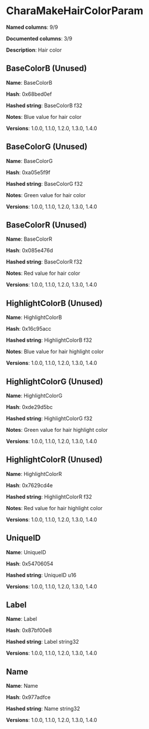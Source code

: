 # CharaMakeHairColorParam
**Named columns**: 9/9

**Documented columns**: 3/9

**Description**: Hair color
## BaseColorB (Unused)

**Name**: BaseColorB

**Hash**: 0x68bed0ef

**Hashed string**: BaseColorB f32

**Notes**: Blue value for hair color

**Versions**: 1.0.0, 1.1.0, 1.2.0, 1.3.0, 1.4.0

## BaseColorG (Unused)

**Name**: BaseColorG

**Hash**: 0xa05e5f9f

**Hashed string**: BaseColorG f32

**Notes**: Green value for hair color

**Versions**: 1.0.0, 1.1.0, 1.2.0, 1.3.0, 1.4.0

## BaseColorR (Unused)

**Name**: BaseColorR

**Hash**: 0x085e476d

**Hashed string**: BaseColorR f32

**Notes**: Red value for hair color

**Versions**: 1.0.0, 1.1.0, 1.2.0, 1.3.0, 1.4.0

## HighlightColorB (Unused)

**Name**: HighlightColorB

**Hash**: 0x16c95acc

**Hashed string**: HighlightColorB f32

**Notes**: Blue value for hair highlight color

**Versions**: 1.0.0, 1.1.0, 1.2.0, 1.3.0, 1.4.0

## HighlightColorG (Unused)

**Name**: HighlightColorG

**Hash**: 0xde29d5bc

**Hashed string**: HighlightColorG f32

**Notes**: Green value for hair highlight color

**Versions**: 1.0.0, 1.1.0, 1.2.0, 1.3.0, 1.4.0

## HighlightColorR (Unused)

**Name**: HighlightColorR

**Hash**: 0x7629cd4e

**Hashed string**: HighlightColorR f32

**Notes**: Red value for hair highlight color

**Versions**: 1.0.0, 1.1.0, 1.2.0, 1.3.0, 1.4.0

## UniqueID

**Name**: UniqueID

**Hash**: 0x54706054

**Hashed string**: UniqueID u16

**Versions**: 1.0.0, 1.1.0, 1.2.0, 1.3.0, 1.4.0

## Label

**Name**: Label

**Hash**: 0x87bf00e8

**Hashed string**: Label string32

**Versions**: 1.0.0, 1.1.0, 1.2.0, 1.3.0, 1.4.0

## Name

**Name**: Name

**Hash**: 0x977adfce

**Hashed string**: Name string32

**Versions**: 1.0.0, 1.1.0, 1.2.0, 1.3.0, 1.4.0

